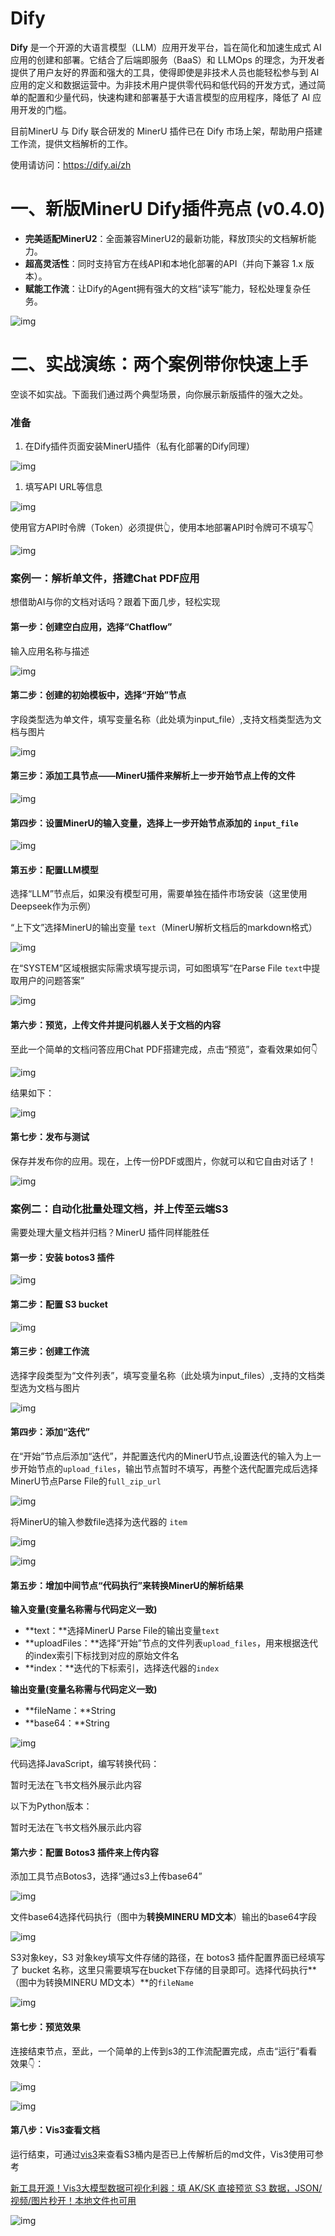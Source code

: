 # Dify
**Dify** 是一个开源的大语言模型（LLM）应用开发平台，旨在简化和加速生成式 AI 应用的创建和部署。它结合了后端即服务（BaaS）和 LLMOps 的理念，为开发者提供了用户友好的界面和强大的工具，使得即使是非技术人员也能轻松参与到 AI 应用的定义和数据运营中。为非技术用户提供零代码和低代码的开发方式，通过简单的配置和少量代码，快速构建和部署基于大语言模型的应用程序，降低了 AI 应用开发的门槛。

目前MinerU 与 Dify 联合研发的 MinerU 插件已在 Dify 市场上架，帮助用户搭建工作流，提供文档解析的工作。

使用请访问：https://dify.ai/zh

# 一、**新版MinerU Dify插件亮点 (v0.4.0)**

- **完美适配MinerU2**：全面兼容MinerU2的最新功能，释放顶尖的文档解析能力。
- **超高灵活性**：同时支持官方在线API和本地化部署的API（并向下兼容 1.x 版本）。
- **赋能工作流**：让Dify的Agent拥有强大的文档“读写”能力，轻松处理复杂任务。

![img](../../assets/images/Dify_1.png)

# **二、实战演练：两个案例带你快速上手**

空谈不如实战。下面我们通过两个典型场景，向你展示新版插件的强大之处。

### 准备

1. 在Dify插件页面安装MinerU插件（私有化部署的Dify同理）

![img](../../assets/images/Dify_2.png)

1. 填写API URL等信息

![img](../../assets/images/Dify_3.png)

使用官方API时令牌（Token）必须提供👆，使用本地部署API时令牌可不填写👇

![img](../../assets/images/Dify_4.png)

### **案例一：解析单文件，搭建Chat PDF应用**

想借助AI与你的文档对话吗？跟着下面几步，轻松实现

#### 第一步：创建空白应用，选择“Chatflow”

输入应用名称与描述

![img](../../assets/images/Dify_5.png)

#### 第二步：创建的初始模板中，选择“开始”节点

字段类型选为单文件，填写变量名称（此处填为input_file）,支持文档类型选为文档与图片

![img](../../assets/images/Dify_6.png)

#### 第三步：添加工具节点——MinerU插件来解析上一步开始节点上传的文件

![img](../../assets/images/Dify_7.png)

#### 第四步：设置MinerU的输入变量，选择上一步开始节点添加的 `input_file`

![img](../../assets/images/Dify_8.png)

#### 第五步：配置LLM模型

选择“LLM”节点后，如果没有模型可用，需要单独在插件市场安装（这里使用 Deepseek作为示例）

“上下文”选择MinerU的输出变量 `text`（MinerU解析文档后的markdown格式）

![img](../../assets/images/Dify_9.png)

在“SYSTEM”区域根据实际需求填写提示词，可如图填写“在Parse File `text`中提取用户的问题答案”

![img](../../assets/images/Dify_10.png)

#### 第六步：预览，上传文件并提问机器人关于文档的内容

至此一个简单的文档问答应用Chat PDF搭建完成，点击“预览”，查看效果如何👇

![img](../../assets/images/Dify_11.png)

结果如下：

![img](../../assets/images/Dify_12.png)

#### **第七步：发布与测试**

保存并发布你的应用。现在，上传一份PDF或图片，你就可以和它自由对话了！

![img](../../assets/images/Dify_13.png)

### **案例二：自动化批量处理文档，并上传至云端S3**

需要处理大量文档并归档？MinerU 插件同样能胜任

#### 第一步：安装 botos3 插件

![img](../../assets/images/Dify_14.png)

#### 第二步：配置 S3 bucket

![img](../../assets/images/Dify_15.png)

#### 第三步：创建工作流

选择字段类型为“文件列表”，填写变量名称（此处填为input_files）,支持的文档类型选为文档与图片

![img](../../assets/images/Dify_16.png)

#### 第四步：添加“迭代”

在“开始”节点后添加“迭代”，并配置迭代内的MinerU节点,设置迭代的输入为上一步开始节点的`upload_files`，输出节点暂时不填写，再整个迭代配置完成后选择MinerU节点Parse File的`full_zip_url`

![img](../../assets/images/Dify_17.png)

将MinerU的输入参数file选择为迭代器的 `item`

![img](../../assets/images/Dify_18.png)

![img](../../assets/images/Dify_19.png)

#### 第五步：增加中间节点“代码执行”来转换MinerU的解析结果

**输入变量(变量名称需与代码定义一致)**

- **text：**选择MinerU Parse File的输出变量`text`
- **uploadFiles：**选择“开始”节点的文件列表`upload_files`，用来根据迭代的index索引下标找到对应的原始文件名
- **index：**迭代的下标索引，选择迭代器的`index`

**输出变量(变量名称需与代码定义一致)**

- **fileName：**String
- **base64：**String

![img](../../assets/images/Dify_20.png)

代码选择JavaScript，编写转换代码：

暂时无法在飞书文档外展示此内容

以下为Python版本：

暂时无法在飞书文档外展示此内容

#### 第六步：配置 Botos3 插件来上传内容

添加工具节点Botos3，选择“通过s3上传base64”

![img](../../assets/images/Dify_21.png)

文件base64选择代码执行（图中为**转换MINERU MD文本**）输出的base64字段

![img](../../assets/images/Dify_22.png)

S3对象key，S3 对象key填写文件存储的路径，在 botos3 插件配置界面已经填写了 bucket 名称，这里只需要填写在bucket下存储的目录即可。选择代码执行**（图中为转换MINERU MD文本）**的`fileName`

![img](../../assets/images/Dify_23.png)

#### 第七步：预览效果

连接结束节点，至此，一个简单的上传到s3的工作流配置完成，点击“运行”看看效果👇：

![img](../../assets/images/Dify_24.png)

![img](../../assets/images/Dify_25.png)

#### 第八步：Vis3查看文档

运行结束，可通过[vis3](https://github.com/opendatalab/Vis3?tab=readme-ov-file#features)来查看S3桶内是否已上传解析后的md文件，Vis3使用可参考

[新工具开源！Vis3大模型数据可视化利器：填 AK/SK 直接预览 S3 数据，JSON/视频/图片秒开！本地文件也可用](https://mp.weixin.qq.com/s/p3rH4EaoJB-AK7RWeDvOhg)

![img](../../assets/images/Dify_26.png)